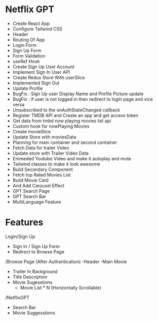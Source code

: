 # Netflix GPT

- Create React App
- Configure Tailwind CSS
- Header
- Routing Of App
- Login Form
- Sign Up Form
- Form Validation
- useRef Hook
- Create Sign Up User Account
- Implement Sign In User API
- Create Redux Store With userSlice
- Implemented Sign Out
- Update Profile
- BugFix : Sign Up user Display Name and Profile Picture update
- BugFix : if user is not logged in then redirect to login page and vice versa
- Unsubscribed to the onAuthStateChanged callback
- Register TMDB API and Create an app and get access token
- Get data from tmbd now playing movies list api
- Custom hook for nowPlaying Movies
- Create movieSlice
- Update Store with moviesData
- Planning for main container and second container
- Fetch Data for trailer Video
- Update store with Trailer Video Data
- Emmeded Youtube Video and make it autoplay and mute
- Tailwind classes to make it look awesome
- Build Secondary Component
- Fetch top Rated Movies List
- Build Movie Card
- And Add Carousel Effect
- GPT Search Page
- GPT Search Bar
- MultiLanguage Feature

# Features

Login/Sign Up

- Sign In / Sign Up Form
- Redirect to Browse Page

/Browse Page (After Authentication)
-Header
-Main Movie

- Trailer In Background
- Title Description
- Movie Sugesstions
  - Movie List \* N (Horizontally Scrollable)

/NetflixGPT

- Search Bar
- Movie Suggesstions
